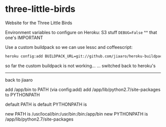 three-little-birds
==================

Website for the Three Little Birds


Environment variables to configure on Heroku:
S3 stuff
`DEBUG=False`
^^ that one's IMPORTANT


Use a custom buildpack so we can use lessc and coffeescript:

```sh
heroku config:add BUILDPACK_URL=git://github.com/jiaaro/heroku-buildpack-django.git
```
so far the custom buildpack is not working...
... switched back to heroku's


-----------------

back to jiaaro

add /app/bin to PATH (via config:add)
add /app/lib/python2.7/site-packages to PYTHONPATH

default PATH is 
default PYTHONPATH is

new PATH is /usr/local/bin:/usr/bin:/bin:/app/bin
new PYTHONPATH is /app/lib/python2.7/site-packages

